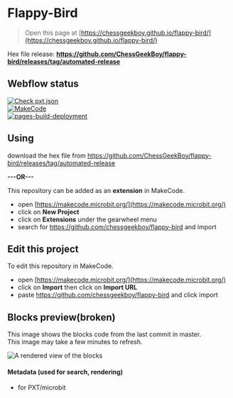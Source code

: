 # Flappy-Bird
> Open this page at [https://chessgeekboy.github.io/flappy-bird/](https://chessgeekboy.github.io/flappy-bird/)

Hex file release: **https://github.com/ChessGeekBoy/flappy-bird/releases/tag/automated-release** <br>

## Webflow status
[![Check pxt.json](https://github.com/ChessGeekBoy/flappy-bird/actions/workflows/cfg-check.yml/badge.svg)](https://github.com/ChessGeekBoy/flappy-bird/actions/workflows/cfg-check.yml) <br>
[![MakeCode](https://github.com/ChessGeekBoy/flappy-bird/actions/workflows/makecode.yml/badge.svg)](https://github.com/ChessGeekBoy/flappy-bird/actions/workflows/makecode.yml) <br>
[![pages-build-deployment](https://github.com/ChessGeekBoy/flappy-bird/actions/workflows/pages/pages-build-deployment/badge.svg)](https://github.com/ChessGeekBoy/flappy-bird/actions/workflows/pages/pages-build-deployment) <br>

## Using

download the hex file from https://github.com/ChessGeekBoy/flappy-bird/releases/tag/automated-release <br>

**---OR---** <br>

This repository can be added as an **extension** in MakeCode.<br>

* open [https://makecode.microbit.org/](https://makecode.microbit.org/) <br>
* click on **New Project** <br>
* click on **Extensions** under the gearwheel menu <br>
* search for https://github.com/chessgeekboy/flappy-bird and import <br>

## Edit this project

To edit this repository in MakeCode. <br>

* open [https://makecode.microbit.org/](https://makecode.microbit.org/) <br>
* click on **Import** then click on **Import URL** <br>
* paste https://github.com/chessgeekboy/flappy-bird and click import <br>

## Blocks preview(broken)

This image shows the blocks code from the last commit in master. <br>
This image may take a few minutes to refresh. <br>

![A rendered view of the blocks](https://github.com/chessgeekboy/flappy-bird/raw/master/.github/makecode/blocks.png) <br>

#### Metadata (used for search, rendering)

* for PXT/microbit <br>
<script src="https://makecode.com/gh-pages-embed.js"></script><script>makeCodeRender("{{ site.makecode.home_url }}", "{{ site.github.owner_name }}/{{ site.github.repository_name }}");</script>
